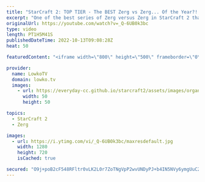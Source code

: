 ```yaml
---
title: "StarCraft 2: TOP TIER - The BEST Zerg vs Zerg... Of the Year?! (Best-of-5)"
excerpt: "One of the best series of Zerg versus Zerg in StarCraft 2 that I've ever seen. A best-of-5 match between Dark and Solar. This series has a little bit of everything, macro, cheese, comebacks, crazy strategies and fantastic micro.  Support my work on Patreon: https://www.patreon.com/lowkotv Become a YouTube"
originalUrl: https://youtube.com/watch?v=_Q-6UB0k3bc
type: video
length: PT1H5M41S
publishedDateTime: 2022-10-13T09:08:28Z
heat: 50

featuredContent: "<iframe width=\"800\" height=\"500\" frameborder=\"0\" src=\"https://www.youtube.com/embed/_Q-6UB0k3bc\" allow=\"accelerometer; autoplay; encrypted-media; gyroscope; picture-in-picture\" allowfullscreen></iframe>"

provider:
  name: LowkoTV
  domain: lowko.tv
  images:
    - url: https://everyday-cc.github.io/starcraft2/assets/images/organizations/lowko.tv-50x50.jpg
      width: 50
      height: 50

topics:
  - StarCraft 2
  - Zerg

images:
  - url: https://i.ytimg.com/vi/_Q-6UB0k3bc/maxresdefault.jpg
    width: 1280
    height: 720
    isCached: true

secured: "O9j+poB2cF548RFltr0vLK2L0r7ZoTNgVpP2wvUNDyPJ+b4IN5NVy6ymgUuC2tje8AhoHMxKp+yRNcDn3CKvmjCqjfI1rMdSgT63YXgjs7yMz1Vyf2posTOKtVWVNjOihliSl5B++OCN8PSl55jCwGsI5tiTYS8RiqtKk9SEeM5nPv/CWl6Q4ZFz6pyIFHc2XxWs+IwpZgZmWza05Jj6sX0lP1K//Koxn5F+T9Xj/xDlYt/hlkrET5jE6KKwKw7doTW5uuR0I1TxeencATMCwxMvP648JsMeJg6nE6tqEY2z12ub2PhGgOY5fyy10cemtD52wfAv6rIFKuYQ2xsiCR/rOMt+D3axcbu6abYy1OupBbhXgFFhY+K1Rzw1uepOK3LCc9cLkOMWARe/rkPMp+ilNiD6XmiC+khfwQ+5Ysi3FMbhdnzv2XWcBKx5yaPS;cOUuGGvVkr6iXg9T1VCTgQ=="
---
```


